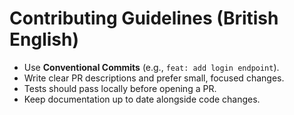 # Contributing Guidelines (British English)

- Use **Conventional Commits** (e.g., `feat: add login endpoint`).
- Write clear PR descriptions and prefer small, focused changes.
- Tests should pass locally before opening a PR.
- Keep documentation up to date alongside code changes.
